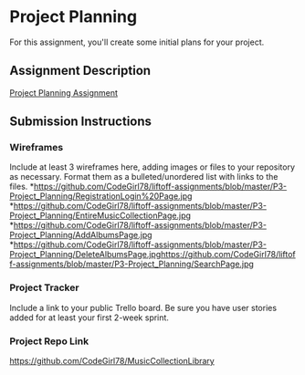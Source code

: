 # Project Planning
For this assignment, you'll create some initial plans for your project.

## Assignment Description
[Project Planning Assignment](https://education.launchcode.org/liftoff/modules/assignments/project-planning)

## Submission Instructions

### Wireframes

Include at least 3 wireframes here, adding images or files to your repository as necessary. Format them as a bulleted/unordered list with links to the files.
*https://github.com/CodeGirl78/liftoff-assignments/blob/master/P3-Project_Planning/RegistrationLogin%20Page.jpg
*https://github.com/CodeGirl78/liftoff-assignments/blob/master/P3-Project_Planning/EntireMusicCollectionPage.jpg
*https://github.com/CodeGirl78/liftoff-assignments/blob/master/P3-Project_Planning/AddAlbumsPage.jpg
*https://github.com/CodeGirl78/liftoff-assignments/blob/master/P3-Project_Planning/DeleteAlbumsPage.jpghttps://github.com/CodeGirl78/liftoff-assignments/blob/master/P3-Project_Planning/SearchPage.jpg


### Project Tracker

Include a link to your public Trello board. Be sure you have user stories added for at least your first 2-week sprint.

### Project Repo Link
https://github.com/CodeGirl78/MusicCollectionLibrary

